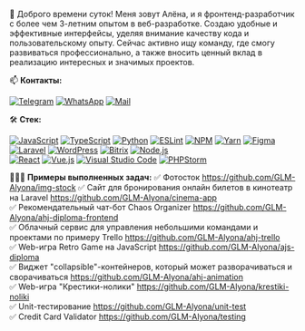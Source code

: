 👋 Доброго времени суток! Меня зовут Алёна, и я фронтенд-разработчик с более чем 3-летним опытом в веб-разработке. Создаю удобные и эффективные интерфейсы, уделяя внимание качеству кода и пользовательскому опыту. Сейчас активно ищу команду, где смогу развиваться профессионально, а также вносить ценный вклад в реализацию интересных и значимых проектов.


📫 **Контакты:**

[![Telegram](https://img.shields.io/badge/-Telegram-111?style=for-the-badge&logo=Telegram&color=linen)](https://t.me/glm_alyona) [![WhatsApp](https://img.shields.io/badge/-WhatsApp-111?style=for-the-badge&logo=WhatsApp&color=linen)](https://wa.me/79852446427) [![Mail](https://img.shields.io/badge/-Mail-111?style=for-the-badge&logo=Thunderbird&color=linen)](mailto:glmalyona@gmail.com)

🛠️ **Стек:**

[![JavaScript](https://img.shields.io/badge/-JavaScript-111?style=for-the-badge&logo=JavaScript&color=teal&logoColor=white)](https://developer.mozilla.org/en-US/docs/Web/JavaScript) 
[![TypeScript](https://img.shields.io/badge/-TypeScript-111?style=for-the-badge&logo=TypeScript&color=teal&logoColor=white)](https://www.typescriptlang.org/) 
[![Python](https://img.shields.io/badge/-Python-111?style=for-the-badge&logo=Python&color=teal&logoColor=white)](https://www.python.org/) 
[![ESLint](https://img.shields.io/badge/-ESLint-111?style=for-the-badge&logo=ESLint&color=teal&logoColor=white)](https://eslint.org/) 
[![NPM](https://img.shields.io/badge/-NPM-111?style=for-the-badge&logo=NPM&color=teal&logoColor=white)](https://www.npmjs.com/) 
[![Yarn](https://img.shields.io/badge/-Yarn-111?style=for-the-badge&logo=Yarn&color=teal&logoColor=white)](https://yarnpkg.com/) 
[![Figma](https://img.shields.io/badge/-Figma-111?style=for-the-badge&logo=Figma&color=teal&logoColor=white)](https://www.figma.com/) 
[![Laravel](https://img.shields.io/badge/-Laravel-111?style=for-the-badge&logo=Laravel&color=teal&logoColor=white)](https://laravel.com/) 
[![WordPress](https://img.shields.io/badge/-WordPress-111?style=for-the-badge&logo=WordPress&color=teal&logoColor=white)](https://wordpress.org/) 
[![Bitrix](https://img.shields.io/badge/-Bitrix-111?style=for-the-badge&logo=Bitrix&color=teal&logoColor=white)](https://www.bitrix24.com/) 
[![Node.js](https://img.shields.io/badge/-Node.js-111?style=for-the-badge&logo=Node.js&color=teal&logoColor=white)](https://nodejs.org/)  
[![React](https://img.shields.io/badge/-ReactJS-111?style=for-the-badge&logo=React&color=teal&logoColor=white)](https://reactjs.org/) 
[![Vue.js](https://img.shields.io/badge/-Vue.js-111?style=for-the-badge&logo=Vue.js&color=teal&logoColor=white)](https://vuejs.org/) 
[![Visual Studio Code](https://img.shields.io/badge/-Visual%20Studio%20Code-111?style=for-the-badge&logo=VisualStudioCode&color=teal&logoColor=white)](https://code.visualstudio.com/) 
[![PHPStorm](https://img.shields.io/badge/-PHPStorm-111?style=for-the-badge&logo=PHPStorm&color=teal&logoColor=white)](https://www.jetbrains.com/phpstorm/)  

👩🏻‍💻 **Примеры выполненных задач:**
✅ Фотосток https://github.com/GLM-Alyona/img-stock
✅ Сайт для бронирования онлайн билетов в кинотеатр на Laravel https://github.com/GLM-Alyona/cinema-app  
✅ Рекомендательный чат-бот Chaos Organizer https://github.com/GLM-Alyona/ahj-diploma-frontend  
✅ Облачный сервис для управления небольшими командами и проектами по примеру Trello https://github.com/GLM-Alyona/ahj-trello  
✅ Web-игра Retro Game на JavaScript https://github.com/GLM-Alyona/ajs-diploma  
✅ Виджет "collapsible"-контейнеров, который может разворачиваться и сворачиваться https://github.com/GLM-Alyona/ahj-animation  
✅ Web-игра "Крестики-нолики" https://github.com/GLM-Alyona/krestiki-noliki  
✅ Unit-тестирование https://github.com/GLM-Alyona/unit-test  
✅ Credit Card Validator https://github.com/GLM-Alyona/testing  


